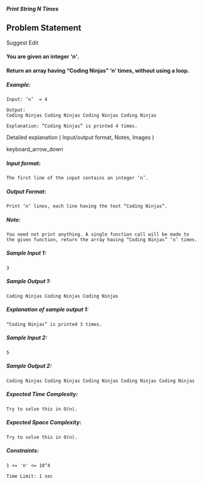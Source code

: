 **_Print String N Times_**

## Problem Statement

Suggest Edit

#### You are given an integer **_‘n’_**.

#### Return an array having “Coding Ninjas” ‘n’ times, without using a loop.

##### Example:

    Input: ‘n’  = 4

    Output:
    Coding Ninjas Coding Ninjas Coding Ninjas Coding Ninjas

    Explanation: “Coding Ninjas” is printed 4 times.

Detailed explanation ( Input/output format, Notes, Images )

keyboard_arrow_down

##### Input format:

    The first line of the input contains an integer ‘n’.

##### Output Format:

    Print ‘n’ lines, each line having the text “Coding Ninjas”.

##### Note:

    You need not print anything. A single function call will be made to the given function, return the array having “Coding Ninjas” ‘n’ times.

##### Sample Input 1:

    3

##### Sample Output 1:

    Coding Ninjas Coding Ninjas Coding Ninjas

##### Explanation of sample output 1:

    “Coding Ninjas” is printed 3 times.

##### Sample Input 2:

    5

##### Sample Output 2:

    Coding Ninjas Coding Ninjas Coding Ninjas Coding Ninjas Coding Ninjas

##### Expected Time Complexity:

    Try to solve this in O(n).

##### Expected Space Complexity:

    Try to solve this in O(n).

##### Constraints:

    1 <= 'n' <= 10^4

    Time Limit: 1 sec
